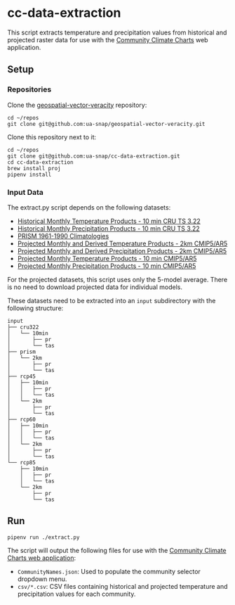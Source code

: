 # cc-data-extraction

This script extracts temperature and precipitation values from historical and projected raster data for use with the [Community Climate Charts](https://snap.uaf.edu/tools/community-charts) web application.

## Setup

### Repositories

Clone the [geospatial-vector-veracity](https://github.com/ua-snap/geospatial-vector-veracity) repository:

```
cd ~/repos
git clone git@github.com:ua-snap/geospatial-vector-veracity.git
```

Clone this repository next to it:

```
cd ~/repos
git clone git@github.com:ua-snap/cc-data-extraction.git
cd cc-data-extraction
brew install proj
pipenv install
```

### Input Data

The extract.py script depends on the following datasets:

- [Historical Monthly Temperature Products - 10 min CRU TS 3.22](http://ckan.snap.uaf.edu/dataset/historical-monthly-temperature-products-10-min-cru-ts-3-22)
- [Historical Monthly Precipitation Products - 10 min CRU TS 3.22](http://ckan.snap.uaf.edu/dataset/historical-monthly-precipitation-products-10-min-cru-ts-3-22)
- [PRISM 1961-1990 Climatologies](http://ckan.snap.uaf.edu/dataset/prism-1961-1990-climatologies)
- [Projected Monthly and Derived Temperature Products - 2km CMIP5/AR5](http://ckan.snap.uaf.edu/dataset/projected-monthly-and-derived-temperature-products-2km-cmip5-ar5)
- [Projected Monthly and Derived Precipitation Products - 2km CMIP5/AR5](http://ckan.snap.uaf.edu/dataset/projected-monthly-and-derived-precipitation-products-2km-cmip5-ar5)
- [Projected Monthly Temperature Products - 10 min CMIP5/AR5](http://ckan.snap.uaf.edu/dataset/projected-monthly-temperature-products-10-min-cmip5-ar5)
- [Projected Monthly Precipitation Products - 10 min CMIP5/AR5](http://ckan.snap.uaf.edu/dataset/projected-monthly-precipitation-products-10-min-cmip5-ar5)

For the projected datasets, this script uses only the 5-model average. There is no need to download projected data for individual models.

These datasets need to be extracted into an `input` subdirectory with the following structure:

```
input
├── cru322
│   └── 10min
│       ├── pr
│       └── tas
├── prism
│   └── 2km
│       ├── pr
│       └── tas
├── rcp45
│   ├── 10min
│   │   ├── pr
│   │   └── tas
│   └── 2km
│       ├── pr
│       └── tas
├── rcp60
│   ├── 10min
│   │   ├── pr
│   │   └── tas
│   └── 2km
│       ├── pr
│       └── tas
└── rcp85
    ├── 10min
    │   ├── pr
    │   └── tas
    └── 2km
        ├── pr
        └── tas
```

## Run

```
pipenv run ./extract.py
```

The script will output the following files for use with the [Community Climate Charts web application](https://github.com/ua-snap/dash-cc):

* `CommunityNames.json`: Used to populate the community selector dropdown menu.
* `csv/*.csv`: CSV files containing historical and projected temperature and precipitation values for each community.